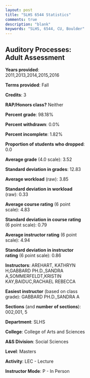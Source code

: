 ```yaml
---
layout: post
title: "SLHS 6544 Statistics"
comments: true
description: "blank"
keywords: "SLHS, 6544, CU, Boulder"
--- 
```

<head>
<script src="https://ajax.googleapis.com/ajax/libs/jquery/2.1.3/jquery.min.js"></script>
<script src="https://dl.dropboxusercontent.com/s/pc42nxpaw1ea4o9/highcharts.js?dl=0"></script>
<!-- <script src="../assets/js/highcharts.js"></script> -->
<style type="text/css">@font-face {
	font-family: "Bebas Neue";
	src: url(https://www.filehosting.org/file/details/544349/BebasNeue%20Regular.otf) format("opentype");
	}
	h1.Bebas { 
		font-family: "Bebas Neue", Verdana, Tahoma;
	}
</style>
</head>
<body>
	<div id="container" style="float: right; width: 45%; height: 88%; margin-left: 2.5%; margin-right: 2.5%;"></div>
	<script language="JavaScript">
		$(document).ready(function() {
		var chart = {type: 'column'};
		var title = {text: 'Grade Distribution'};
		var xAxis = {categories: ['A','B','C','D','F'],crosshair: true};
		var yAxis = {min: 0,title: {text: 'Percentage'}};
		var tooltip = {headerFormat: '<center><b><span style="font-size:20px">{point.key}</span></b></center>',
		               pointFormat: '<td style="padding:0"><b>{point.y:.1f}%</b></td>',
		               footerFormat: '</table>',shared: true,useHTML: true};
		var plotOptions = {column: {pointPadding: 0.0,borderWidth: 0}};  
		var credits = {enabled: false};var series= [{name: 'Percent',data: [56.6,41.51,1.89,0.0,0.0,]}];
		var json = {};
		json.chart = chart;
		json.title = title;
		json.tooltip = tooltip;
		json.xAxis = xAxis;
		json.yAxis = yAxis;  
		json.series = series;
		json.plotOptions = plotOptions;  
		json.credits = credits;
		$('#container').highcharts(json);
	});
	</script>
</body>
			   
## Auditory Processes: Adult Assessment

**Years provided**: 2011,2013,2014,2015,2016

**Terms provided**: Fall

**Credits**: 3

**RAP/Honors class?** Neither

**Percent grade**: 98.18%

**Percent withdrawn**: 0.0%

**Percent incomplete**: 1.82%

**Proportion of students who dropped**: 0.0

**Average grade** (4.0 scale): 3.52

**Standard deviation in grades**: 12.83

**Average workload** (raw): 3.85

**Standard deviation in workload** (raw): 0.33

**Average course rating** (6 point scale): 4.83

**Standard deviation in course rating** (6 point scale): 0.79

**Average instructor rating** (6 point scale): 4.94

**Standard deviation in instructor rating** (6 point scale): 0.86

**Instructors**: AREHART, KATHRYN H,GABBARD PH.D.,SANDRA A,SOMMERFELDT,KRISTIN KAY,BAIDUC,RACHAEL REBECCA

**Easiest instructor** (based on class grade): GABBARD PH.D.,SANDRA A

**Sections** (and **number of sections**): 002,001, 5

**Department**: SLHS

**College**: College of Arts and Sciences

**A&S Division**: Social Sciences

**Level**: Masters

**Activity**: LEC - Lecture

**Instructor Mode**: P  - In Person